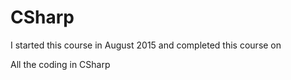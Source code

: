 # CSharp
I started this course in August 2015 and completed this course on 

All the coding in CSharp
